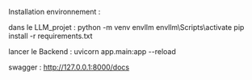 Installation environnement :

dans le LLM_projet : 
    python -m venv envllm 
    envllm\Scripts\activate
    pip install -r requirements.txt

lancer le Backend : 
    uvicorn app.main:app --reload

swagger : 
    http://127.0.0.1:8000/docs